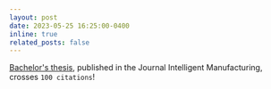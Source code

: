 ```yaml
---
layout: post
date: 2023-05-25 16:25:00-0400
inline: true
related_posts: false
---
```


[Bachelor's thesis](https://link.springer.com/article/10.1007/s10845-020-01710-x), published in the Journal Intelligent Manufacturing, crosses `100 citations`!